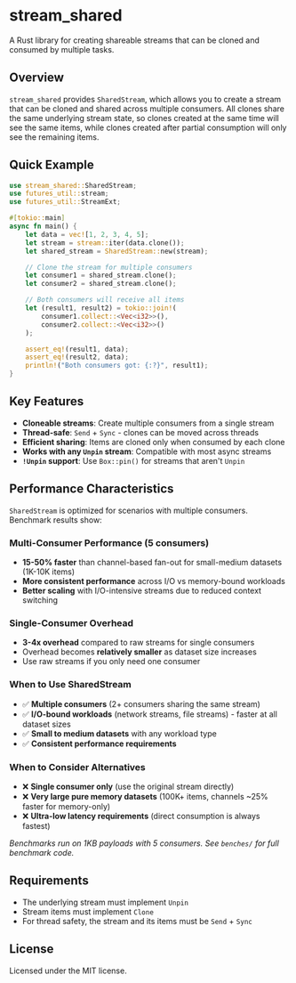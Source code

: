 # stream_shared

A Rust library for creating shareable streams that can be cloned and consumed by multiple tasks.

## Overview

`stream_shared` provides `SharedStream`, which allows you to create a stream that can be cloned and shared across multiple consumers. All clones share the same underlying stream state, so clones created at the same time will see the same items, while clones created after partial consumption will only see the remaining items.

## Quick Example

```rust
use stream_shared::SharedStream;
use futures_util::stream;
use futures_util::StreamExt;

#[tokio::main]
async fn main() {
    let data = vec![1, 2, 3, 4, 5];
    let stream = stream::iter(data.clone());
    let shared_stream = SharedStream::new(stream);

    // Clone the stream for multiple consumers
    let consumer1 = shared_stream.clone();
    let consumer2 = shared_stream.clone();

    // Both consumers will receive all items
    let (result1, result2) = tokio::join!(
        consumer1.collect::<Vec<i32>>(),
        consumer2.collect::<Vec<i32>>()
    );

    assert_eq!(result1, data);
    assert_eq!(result2, data);
    println!("Both consumers got: {:?}", result1);
}
```

## Key Features

- **Cloneable streams**: Create multiple consumers from a single stream
- **Thread-safe**: `Send` + `Sync` - clones can be moved across threads
- **Efficient sharing**: Items are cloned only when consumed by each clone
- **Works with any `Unpin` stream**: Compatible with most async streams
- **`!Unpin` support**: Use `Box::pin()` for streams that aren't `Unpin`

## Performance Characteristics

`SharedStream` is optimized for scenarios with multiple consumers. Benchmark results show:

### **Multi-Consumer Performance (5 consumers)**
- **15-50% faster** than channel-based fan-out for small-medium datasets (1K-10K items)
- **More consistent performance** across I/O vs memory-bound workloads
- **Better scaling** with I/O-intensive streams due to reduced context switching

### **Single-Consumer Overhead**
- **3-4x overhead** compared to raw streams for single consumers
- Overhead becomes **relatively smaller** as dataset size increases
- Use raw streams if you only need one consumer

### **When to Use SharedStream**
- ✅ **Multiple consumers** (2+ consumers sharing the same stream)
- ✅ **I/O-bound workloads** (network streams, file streams) - faster at all dataset sizes
- ✅ **Small to medium datasets** with any workload type
- ✅ **Consistent performance requirements**

### **When to Consider Alternatives**
- ❌ **Single consumer only** (use the original stream directly)
- ❌ **Very large pure memory datasets** (100K+ items, channels ~25% faster for memory-only)
- ❌ **Ultra-low latency requirements** (direct consumption is always fastest)

*Benchmarks run on 1KB payloads with 5 consumers. See `benches/` for full benchmark code.*

## Requirements

- The underlying stream must implement `Unpin`
- Stream items must implement `Clone`
- For thread safety, the stream and its items must be `Send` + `Sync`

## License

Licensed under the MIT license.